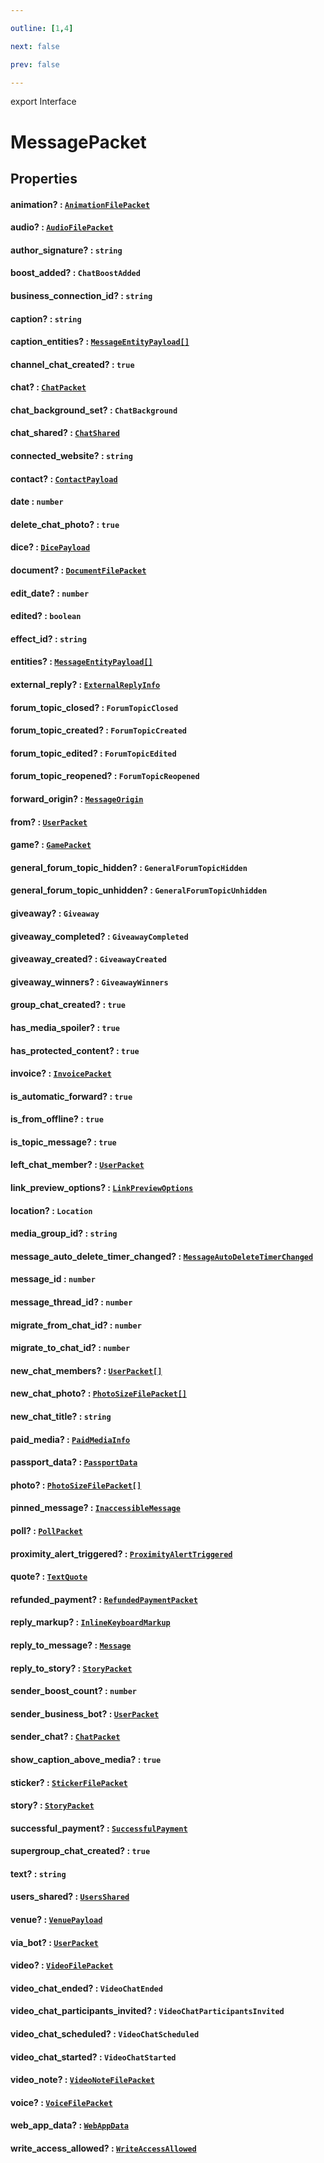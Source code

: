 ```yaml
---

outline: [1,4]

next: false

prev: false

---
```


export Interface
# MessagePacket

## Properties

#### animation? : [`AnimationFilePacket`](./AnimationFilePacket.md)

#### audio? : [`AudioFilePacket`](./AudioFilePacket.md)

#### author_signature? : `string`

#### boost_added? : `ChatBoostAdded`

#### business_connection_id? : `string`

#### caption? : `string`

#### caption_entities? : [`MessageEntityPayload[]`](./MessageEntityPayload.md)

#### channel_chat_created? : `true`

#### chat? : [`ChatPacket`](./ChatPacket.md)

#### chat_background_set? : `ChatBackground`

#### chat_shared? : [`ChatShared`](./ChatShared.md)

#### connected_website? : `string`

#### contact? : [`ContactPayload`](./ContactPayload.md)

#### date : `number`

#### delete_chat_photo? : `true`

#### dice? : [`DicePayload`](./DicePayload.md)

#### document? : [`DocumentFilePacket`](./DocumentFilePacket.md)

#### edit_date? : `number`

#### edited? : `boolean`

#### effect_id? : `string`

#### entities? : [`MessageEntityPayload[]`](./MessageEntityPayload.md)

#### external_reply? : [`ExternalReplyInfo`](./ExternalReplyInfo.md)

#### forum_topic_closed? : `ForumTopicClosed`

#### forum_topic_created? : `ForumTopicCreated`

#### forum_topic_edited? : `ForumTopicEdited`

#### forum_topic_reopened? : `ForumTopicReopened`

#### forward_origin? : [`MessageOrigin`](../type-aliases/MessageOrigin.md)

#### from? : [`UserPacket`](./UserPacket.md)

#### game? : [`GamePacket`](./GamePacket.md)

#### general_forum_topic_hidden? : `GeneralForumTopicHidden`

#### general_forum_topic_unhidden? : `GeneralForumTopicUnhidden`

#### giveaway? : `Giveaway`

#### giveaway_completed? : `GiveawayCompleted`

#### giveaway_created? : `GiveawayCreated`

#### giveaway_winners? : `GiveawayWinners`

#### group_chat_created? : `true`

#### has_media_spoiler? : `true`

#### has_protected_content? : `true`

#### invoice? : [`InvoicePacket`](./InvoicePacket.md)

#### is_automatic_forward? : `true`

#### is_from_offline? : `true`

#### is_topic_message? : `true`

#### left_chat_member? : [`UserPacket`](./UserPacket.md)

#### link_preview_options? : [`LinkPreviewOptions`](./LinkPreviewOptions.md)

#### location? : `Location`

#### media_group_id? : `string`

#### message_auto_delete_timer_changed? : [`MessageAutoDeleteTimerChanged`](./MessageAutoDeleteTimerChanged.md)

#### message_id : `number`

#### message_thread_id? : `number`

#### migrate_from_chat_id? : `number`

#### migrate_to_chat_id? : `number`

#### new_chat_members? : [`UserPacket[]`](./UserPacket.md)

#### new_chat_photo? : [`PhotoSizeFilePacket[]`](./PhotoSizeFilePacket.md)

#### new_chat_title? : `string`

#### paid_media? : [`PaidMediaInfo`](./PaidMediaInfo.md)

#### passport_data? : [`PassportData`](./PassportData.md)

#### photo? : [`PhotoSizeFilePacket[]`](./PhotoSizeFilePacket.md)

#### pinned_message? : [`InaccessibleMessage`](./InaccessibleMessage.md)

#### poll? : [`PollPacket`](./PollPacket.md)

#### proximity_alert_triggered? : [`ProximityAlertTriggered`](./ProximityAlertTriggered.md)

#### quote? : [`TextQuote`](./TextQuote.md)

#### refunded_payment? : [`RefundedPaymentPacket`](./RefundedPaymentPacket.md)

#### reply_markup? : [`InlineKeyboardMarkup`](../classes/InlineKeyboardMarkup.md)

#### reply_to_message? : [`Message`](../classes/Message.md)

#### reply_to_story? : [`StoryPacket`](./StoryPacket.md)

#### sender_boost_count? : `number`

#### sender_business_bot? : [`UserPacket`](./UserPacket.md)

#### sender_chat? : [`ChatPacket`](./ChatPacket.md)

#### show_caption_above_media? : `true`

#### sticker? : [`StickerFilePacket`](./StickerFilePacket.md)

#### story? : [`StoryPacket`](./StoryPacket.md)

#### successful_payment? : [`SuccessfulPayment`](../classes/SuccessfulPayment.md)

#### supergroup_chat_created? : `true`

#### text? : `string`

#### users_shared? : [`UsersShared`](./UsersShared.md)

#### venue? : [`VenuePayload`](./VenuePayload.md)

#### via_bot? : [`UserPacket`](./UserPacket.md)

#### video? : [`VideoFilePacket`](./VideoFilePacket.md)

#### video_chat_ended? : `VideoChatEnded`

#### video_chat_participants_invited? : `VideoChatParticipantsInvited`

#### video_chat_scheduled? : `VideoChatScheduled`

#### video_chat_started? : `VideoChatStarted`

#### video_note? : [`VideoNoteFilePacket`](./VideoNoteFilePacket.md)

#### voice? : [`VoiceFilePacket`](./VoiceFilePacket.md)

#### web_app_data? : [`WebAppData`](./WebAppData.md)

#### write_access_allowed? : [`WriteAccessAllowed`](./WriteAccessAllowed.md)
